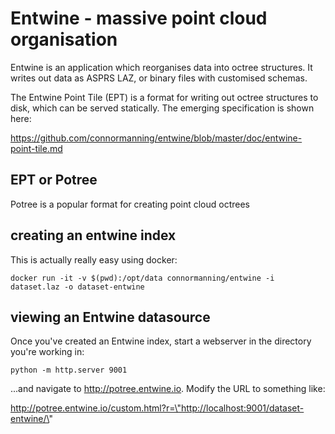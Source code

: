 # Entwine - massive point cloud organisation

Entwine is an application which reorganises data into octree structures. It writes out data as ASPRS LAZ, or binary files with customised schemas.

The Entwine Point Tile (EPT) is a format for writing out octree structures to disk, which can be served statically. The emerging specification is shown here:

https://github.com/connormanning/entwine/blob/master/doc/entwine-point-tile.md

## EPT or Potree

Potree is a popular format for creating point cloud octrees

## creating an entwine index

This is actually really easy using docker:

`docker run -it -v $(pwd):/opt/data connormanning/entwine -i dataset.laz -o dataset-entwine`

## viewing an Entwine datasource

Once you've created an Entwine index, start a webserver in the directory you're working in:

`python -m http.server 9001`

...and navigate to http://potree.entwine.io. Modify the URL to something like:

http://potree.entwine.io/custom.html?r=\"http://localhost:9001/dataset-entwine/\"
